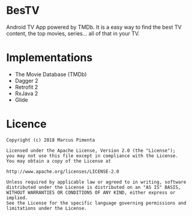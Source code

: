 # BesTV
Android TV App powered by TMDb. 
It is a easy way to find the best TV content, the top movies, series... all of that in your TV.

# Implementations
<ul>
<li>The Movie Database (TMDb)</li>
<li>Dagger 2
<li>Retrofit 2
<li>RxJava 2  
<li>Glide
</ul>

# Licence
```
Copyright (c) 2018 Marcus Pimenta

Licensed under the Apache License, Version 2.0 (the "License");
you may not use this file except in compliance with the License.
You may obtain a copy of the License at

http://www.apache.org/licenses/LICENSE-2.0

Unless required by applicable law or agreed to in writing, software
distributed under the License is distributed on an "AS IS" BASIS,
WITHOUT WARRANTIES OR CONDITIONS OF ANY KIND, either express or implied.
See the License for the specific language governing permissions and
limitations under the License.
```
